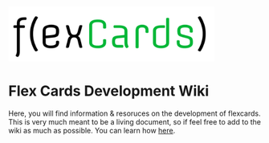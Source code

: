 <img src="./media/Logo.png" alt="image-20200524142738004" style="zoom:40%;" /> 

# Flex Cards Development Wiki

Here, you will find information & resoruces on the development of flexcards. This is very much meant to be a living document, so if feel free to add to the wiki as much as possible. You can learn how [here](projects/dev-wiki.md).
